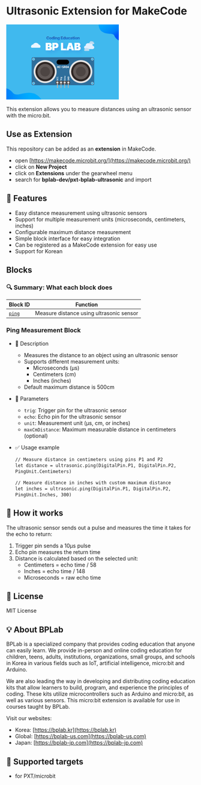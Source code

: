 # Ultrasonic Extension for MakeCode

![Ultrasonic Image](./icon.png)

This extension allows you to measure distances using an ultrasonic sensor with the micro:bit.

## Use as Extension

This repository can be added as an **extension** in MakeCode.

* open [https://makecode.microbit.org/](https://makecode.microbit.org/)
* click on **New Project**
* click on **Extensions** under the gearwheel menu
* search for **bplab-dev/pxt-bplab-ultrasonic** and import

## 🚀 Features

* Easy distance measurement using ultrasonic sensors
* Support for multiple measurement units (microseconds, centimeters, inches)
* Configurable maximum distance measurement
* Simple block interface for easy integration
* Can be registered as a MakeCode extension for easy use
* Support for Korean

## Blocks

### 🔍 Summary: What each block does

| **Block ID**                 | **Function**                                   |
|-----------------------------|-----------------------------------------------|
| [`ping`](#ping-measurement-block) | Measure distance using ultrasonic sensor |

### Ping Measurement Block

* 🔹 Description

  * Measures the distance to an object using an ultrasonic sensor
  * Supports different measurement units:
    * Microseconds (μs)
    * Centimeters (cm)
    * Inches (inches)
  * Default maximum distance is 500cm

* 🔹 Parameters
  * `trig`: Trigger pin for the ultrasonic sensor
  * `echo`: Echo pin for the ultrasonic sensor
  * `unit`: Measurement unit (μs, cm, or inches)
  * `maxCmDistance`: Maximum measurable distance in centimeters (optional)

* ✅ Usage example

  ```blocks
  // Measure distance in centimeters using pins P1 and P2
  let distance = ultrasonic.ping(DigitalPin.P1, DigitalPin.P2, PingUnit.Centimeters)
  ```
  
  ```blocks
  // Measure distance in inches with custom maximum distance
  let inches = ultrasonic.ping(DigitalPin.P1, DigitalPin.P2, PingUnit.Inches, 300)
  ```

## 🔧 How it works

The ultrasonic sensor sends out a pulse and measures the time it takes for the echo to return:

1. Trigger pin sends a 10μs pulse
2. Echo pin measures the return time
3. Distance is calculated based on the selected unit:
   * Centimeters = echo time / 58
   * Inches = echo time / 148
   * Microseconds = raw echo time

## 📜 License

MIT License

## 💡 About BPLab

BPLab is a specialized company that provides coding education that anyone can easily learn. We provide in-person and online coding education for children, teens, adults, institutions, organizations, small groups, and schools in Korea in various fields such as IoT, artificial intelligence, micro:bit and Arduino.

We are also leading the way in developing and distributing coding education kits that allow learners to build, program, and experience the principles of coding. These kits utilize microcontrollers such as Arduino and micro:bit, as well as various sensors. This micro:bit extension is available for use in courses taught by BPLab.

Visit our websites:

* Korea: [https://bplab.kr](https://bplab.kr)
* Global: [https://bplab-us.com](https://bplab-us.com)
* Japan: [https://bplab-jp.com](https://bplab-jp.com)

## 📍 Supported targets

* for PXT/microbit

<script src="https://makecode.com/gh-pages-embed.js"></script><script>makeCodeRender("{{ site.makecode.home_url }}", "{{ site.github.owner_name }}/{{ site.github.repository_name }}");</script>
